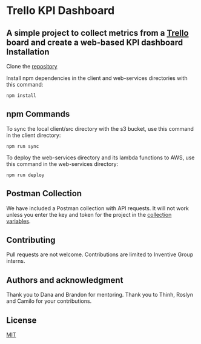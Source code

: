 # Trello KPI Dashboard
A simple project to collect metrics from a [Trello](https://www.trello.com) board and create a web-based KPI dashboard
Installation
----
Clone the [repository](https://github.com/inventivegroup/interns-oct2018)

Install npm dependencies in the client and web-services directories with this command:
```
npm install
```
npm Commands
----
To sync the local client/src directory with the s3 bucket, use this command in the client directory:
```
npm run sync
```
To deploy the web-services directory and its lambda functions to AWS, use this command in the web-services directory:
```
npm run deploy
```
Postman Collection
----
We have included a Postman collection with API requests.  It will not work unless you enter the key and token for the project in the [collection variables](https://www.getpostman.com/docs/v5/postman/environments_and_globals/variables).

## Contributing
Pull requests are not welcome.  Contributions are limited to Inventive Group interns.

## Authors and acknowledgment
Thank you to Dana and Brandon for mentoring.  Thank you to Thinh, Roslyn and Camilo for your contributions.

## License
[MIT](https://choosealicense.com/licenses/mit/)
